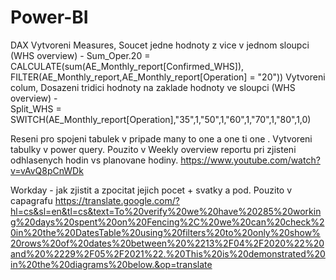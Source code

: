 # Power-BI

DAX
    Vytvoreni Measures, Soucet jedne hodnoty z vice v jednom sloupci (WHS overview) - 
        Sum_Oper.20 = CALCULATE(sum(AE_Monthly_report[Confirmed_WHS]), FILTER(AE_Monthly_report,AE_Monthly_report[Operation] = "20"))
    Vytvoreni colum, Dosazeni tridici hodnoty na zaklade hodnoty ve sloupci (WHS overview) -  
        Split_WHS = SWITCH(AE_Monthly_report[Operation],"35",1,"50",1,"60",1,"70",1,"80",1,0)
        
Reseni pro spojeni tabulek v pripade many to one a one ti one . Vytvoreni tabulky v power query.
        Pouzito v Weekly  overview reportu pri zjisteni odhlasenych hodin vs planovane hodiny.
        https://www.youtube.com/watch?v=vAvQ8pCnWDk

Workday - jak zjistit a zpocitat jejich pocet + svatky a pod.  Pouzito v capagrafu 
        https://translate.google.com/?hl=cs&sl=en&tl=cs&text=To%20verify%20we%20have%20285%20working%20days%20spent%20on%20Fencing%2C%20we%20can%20check%20in%20the%20DatesTable%20using%20filters%20to%20only%20show%20rows%20of%20dates%20between%20%2213%2F04%2F2020%22%20and%20%2229%2F05%2F2021%22.%20This%20is%20demonstrated%20in%20the%20diagrams%20below.&op=translate
